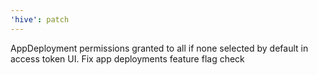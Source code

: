 ```yaml
---
'hive': patch
---
```


AppDeployment permissions granted to all if none selected by default in access token UI. Fix app
deployments feature flag check
